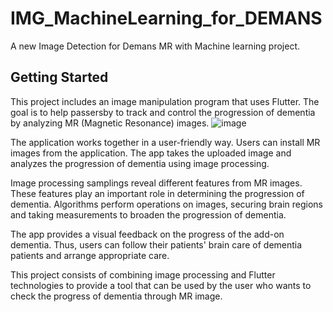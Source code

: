 # IMG_MachineLearning_for_DEMANS

A new Image Detection for Demans MR with Machine learning project.

## Getting Started

This project includes an image manipulation program that uses Flutter. The goal is to help passersby to track and control the progression of dementia by analyzing MR (Magnetic Resonance) images.
![image](https://github.com/alpertinver/img_detect/assets/121678825/145ed9b0-3913-4e86-a971-aa4113e53368)

The application works together in a user-friendly way. Users can install MR images from the application. The app takes the uploaded image and analyzes the progression of dementia using image processing.

Image processing samplings reveal different features from MR images. These features play an important role in determining the progression of dementia. Algorithms perform operations on images, securing brain regions and taking measurements to broaden the progression of dementia.

The app provides a visual feedback on the progress of the add-on dementia. Thus, users can follow their patients' brain care of dementia patients and arrange appropriate care.

This project consists of combining image processing and Flutter technologies to provide a tool that can be used by the user who wants to check the progress of dementia through MR image.
